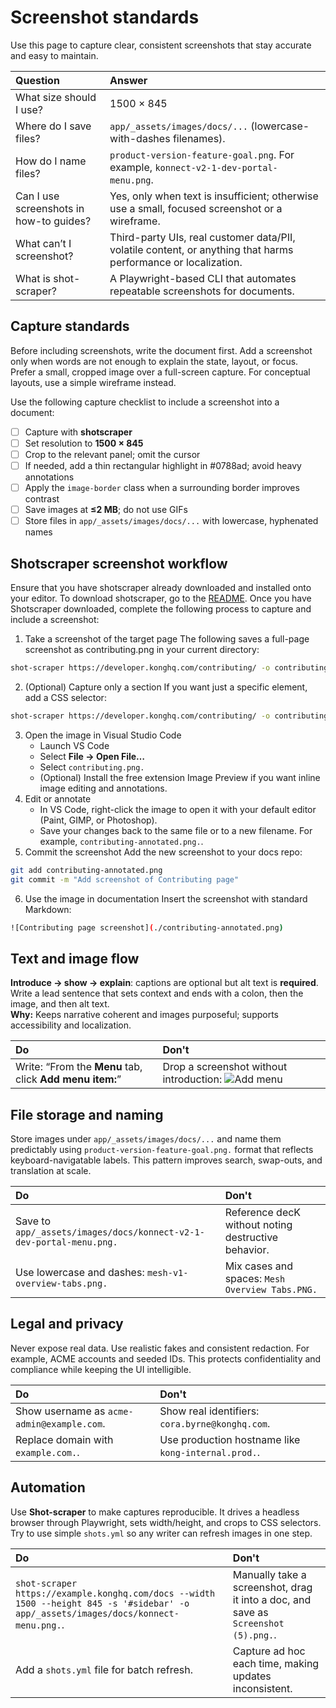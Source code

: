 # Screenshot standards

Use this page to capture clear, consistent screenshots that stay accurate and easy to maintain.

| Question | Answer |
| :---- | :---- |
| What size should I use? | 1500 × 845 |
| Where do I save files? | `app/_assets/images/docs/...` (lowercase-with-dashes filenames). |
| How do I name files? | `product-version-feature-goal.png`. For example, `konnect-v2-1-dev-portal-menu.png`. |
| Can I use screenshots in how-to guides? | Yes, only when text is insufficient; otherwise use a small, focused screenshot or a wireframe. |
| What can’t I screenshot? | Third-party UIs, real customer data/PII, volatile content, or anything that harms performance or localization. |
| What is shot-scraper? | A Playwright-based CLI that automates repeatable screenshots for documents. |

## Capture standards

Before including screenshots, write the document first. Add a screenshot only when words are not enough to explain the state, layout, or focus. Prefer a small, cropped image over a full-screen capture. For conceptual layouts, use a simple wireframe instead.

Use the following capture checklist to include a screenshot into a document:
- [ ] Capture with **shotscraper**  
- [ ] Set resolution to **1500 × 845**  
- [ ] Crop to the relevant panel; omit the cursor  
- [ ] If needed, add a thin rectangular highlight in #0788ad; avoid heavy annotations  
- [ ] Apply the `image-border` class when a surrounding border improves contrast  
- [ ] Save images at **≤2 MB**; do not use GIFs  
- [ ] Store files in `app/_assets/images/docs/...` with lowercase, hyphenated names

## Shotscraper screenshot workflow

Ensure that you have shotscraper already downloaded and installed onto your editor. To download shotscraper, go to the [README](https://github.com/Kong/developer.konghq.com/blob/main/tools/screenshots/README.md). Once you have Shotscraper downloaded, complete the following process to capture and include a screenshot:
1. Take a screenshot of the target page
The following saves a full-page screenshot as contributing.png in your current directory:
```sh
shot-scraper https://developer.konghq.com/contributing/ -o contributing.png
```
2. (Optional) Capture only a section
If you want just a specific element, add a CSS selector:
```sh
shot-scraper https://developer.konghq.com/contributing/ -o contributing-section.png --selector "main"
```
3. Open the image in Visual Studio Code
    - Launch VS Code
    - Select **File → Open File…** 
    - Select `contributing.png.`
    - (Optional) Install the free extension Image Preview if you want inline image editing and annotations.
4. Edit or annotate
    - In VS Code, right-click the image to open it with your default editor (Paint, GIMP, or Photoshop).
    - Save your changes back to the same file or to a new filename. For example, `contributing-annotated.png.`.
5. Commit the screenshot
Add the new screenshot to your docs repo:
```sh
git add contributing-annotated.png
git commit -m "Add screenshot of Contributing page"
```
6. Use the image in documentation
Insert the screenshot with standard Markdown:
```sh
![Contributing page screenshot](./contributing-annotated.png)
```

## Text and image flow

**Introduce → show → explain**: captions are optional but alt text is **required**. Write a lead sentence that sets context and ends with a colon, then the image, and then alt text.  
**Why:** Keeps narrative coherent and images purposeful; supports accessibility and localization.  

| Do | Don't |
| :---- | :---- |
| Write: “From the **Menu** tab, click **Add menu item:**” | Drop a screenshot without introduction: ![Add menu](/assets/images/docs/add-menu.png) |

## File storage and naming

Store images under `app/_assets/images/docs/...` and name them predictably using `product-version-feature-goal.png.` format that reflects keyboard-navigatable labels. This pattern improves search, swap-outs, and translation at scale.

| Do | Don't |
| :---- | :---- |
| Save to `app/_assets/images/docs/konnect-v2-1-dev-portal-menu.png.` | Reference decK without noting destructive behavior. |
| Use lowercase and dashes: `mesh-v1-overview-tabs.png.` | Mix cases and spaces: `Mesh Overview Tabs.PNG.` |

## Legal and privacy

Never expose real data. Use realistic fakes and consistent redaction. For example, ACME accounts and seeded IDs. This protects confidentiality and compliance while keeping the UI intelligible.

| Do | Don't |
| :---- | :---- |
| Show username as `acme-admin@example.com`. | Show real identifiers: `cora.byrne@konghq.com`. |
| Replace domain with `example.com.`. | Use production hostname like `kong-internal.prod.`. |

## Automation
Use **Shot-scraper** to make captures reproducible. It drives a headless browser through Playwright, sets width/height, and crops to CSS selectors. Try to use simple `shots.yml` so any writer can refresh images in one step.

| Do | Don't |
| :---- | :---- |
| `shot-scraper https://example.konghq.com/docs --width 1500 --height 845 -s '#sidebar' -o app/_assets/images/docs/konnect-menu.png.`. | Manually take a screenshot, drag it into a doc, and save as `Screenshot (5).png.`. |
| Add a `shots.yml` file for batch refresh. | Capture ad hoc each time, making updates inconsistent. |